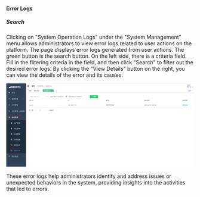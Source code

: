 #### Error Logs

##### Search

Clicking on "System Operation Logs" under the "System Management" menu allows administrators to view error logs related to user actions on the platform. The page displays error logs generated from user actions. The green button is the search button. On the left side, there is a criteria field. Fill in the filtering criteria in the field, and then click "Search" to filter out the desired error logs. By clicking the "View Details" button on the right, you can view the details of the error and its causes.

![image-20230621105907961](../../../images/whalealDataImages/image-20230621105907961.png)

These error logs help administrators identify and address issues or unexpected behaviors in the system, providing insights into the activities that led to errors.
